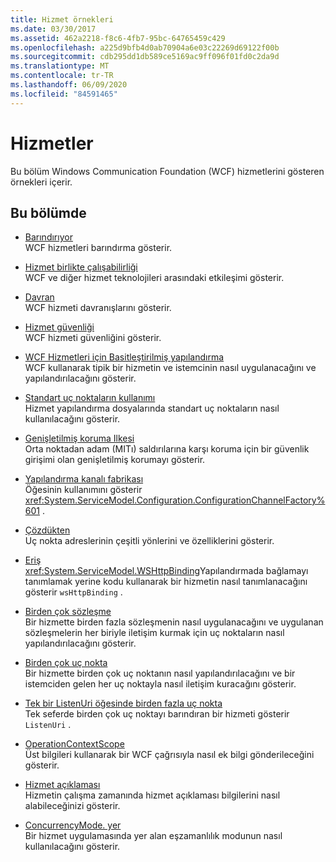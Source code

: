 ```yaml
---
title: Hizmet örnekleri
ms.date: 03/30/2017
ms.assetid: 462a2218-f8c6-4fb7-95bc-64765459c429
ms.openlocfilehash: a225d9bfb4d0ab70904a6e03c22269d69122f00b
ms.sourcegitcommit: cdb295dd1db589ce5169ac9ff096f01fd0c2da9d
ms.translationtype: MT
ms.contentlocale: tr-TR
ms.lasthandoff: 06/09/2020
ms.locfileid: "84591465"
---
```

# <a name="services"></a>Hizmetler

Bu bölüm Windows Communication Foundation (WCF) hizmetlerini gösteren örnekleri içerir.

## <a name="in-this-section"></a>Bu bölümde

- [Barındırıyor](../feature-details/hosting.md)\
WCF hizmetleri barındırma gösterir.

- [Hizmet birlikte çalışabilirliği](service-interoperability.md)\
WCF ve diğer hizmet teknolojileri arasındaki etkileşimi gösterir.

- [Davran](behaviors.md)\
WCF hizmeti davranışlarını gösterir.

- [Hizmet güvenliği](service-security.md)\
WCF hizmeti güvenliğini gösterir.

- [WCF Hizmetleri için Basitleştirilmiş yapılandırma](simplified-configuration-for-wcf-services.md)\
WCF kullanarak tipik bir hizmetin ve istemcinin nasıl uygulanacağını ve yapılandırılacağını gösterir.

- [Standart uç noktaların kullanımı](usage-of-standard-endpoints.md)\
Hizmet yapılandırma dosyalarında standart uç noktaların nasıl kullanılacağını gösterir.

- [Genişletilmiş koruma Ilkesi](extended-protection-policy.md)\
Orta noktadan adam (MITı) saldırılarına karşı koruma için bir güvenlik girişimi olan genişletilmiş korumayı gösterir.

- [Yapılandırma kanalı fabrikası](configuration-channel-factory.md)\
Öğesinin kullanımını gösterir <xref:System.ServiceModel.Configuration.ConfigurationChannelFactory%601> .

- [Çözdükten](addressing.md)\
Uç nokta adreslerinin çeşitli yönlerini ve özelliklerini gösterir.

- [Eriş](imperative.md)\
<xref:System.ServiceModel.WSHttpBinding>Yapılandırmada bağlamayı tanımlamak yerine kodu kullanarak bir hizmetin nasıl tanımlanacağını gösterir `wsHttpBinding` .

- [Birden çok sözleşme](multiple-contracts.md)\
Bir hizmette birden fazla sözleşmenin nasıl uygulanacağını ve uygulanan sözleşmelerin her biriyle iletişim kurmak için uç noktaların nasıl yapılandırılacağını gösterir.

- [Birden çok uç nokta](multiple-endpoints.md)\
Bir hizmette birden çok uç noktanın nasıl yapılandırılacağını ve bir istemciden gelen her uç noktayla nasıl iletişim kuracağını gösterir.

- [Tek bir ListenUri öğesinde birden fazla uç nokta](multiple-endpoints-at-a-single-listenuri.md)\
Tek seferde birden çok uç noktayı barındıran bir hizmeti gösterir `ListenUri` .

- [OperationContextScope](operationcontextscope.md)\
Üst bilgileri kullanarak bir WCF çağrısıyla nasıl ek bilgi gönderileceğini gösterir.

- [Hizmet açıklaması](service-description.md)\
Hizmetin çalışma zamanında hizmet açıklaması bilgilerini nasıl alabileceğinizi gösterir.

- [ConcurrencyMode. yer](concurrencymode-reentrant.md)\
Bir hizmet uygulamasında yer alan eşzamanlılık modunun nasıl kullanılacağını gösterir.
